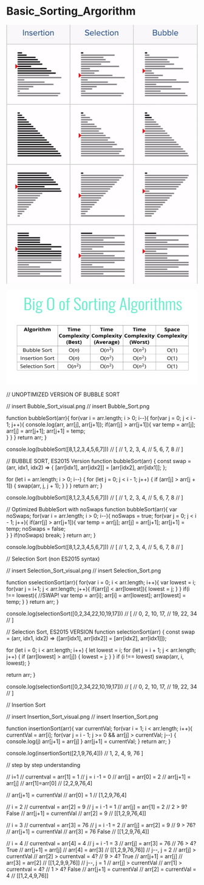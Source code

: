 # Basic_Sorting_Argorithm

![Bubble_Selection_Insertion_Sort](Bubble_Selection_Insertion_Sort.gif)

![experiment_algorithms](https://github.com/NoriKaneshige/Basic_Sorting_Argorithm/blob/master/BigO_sorting.png)



// UNOPTIMIZED VERSION OF BUBBLE SORT

// insert Bubble_Sort_visual.png
// insert Bubble_Sort.png

function bubbleSort(arr){
  for(var i = arr.length; i > 0; i--){
    for(var j = 0; j < i - 1; j++){
      console.log(arr, arr[j], arr[j+1]);
      if(arr[j] > arr[j+1]){
        var temp = arr[j];
        arr[j] = arr[j+1];
        arr[j+1] = temp;         
      }
    }
  }
  return arr;
}

console.log(bubbleSort([8,1,2,3,4,5,6,7]))
// [
//   1, 2, 3, 4,
//   5, 6, 7, 8
// ]

// BUBBLE SORT, ES2015 Version
function bubbleSort(arr) {
  const swap = (arr, idx1, idx2) => {
    [arr[idx1], arr[idx2]] = [arr[idx2], arr[idx1]];
  };

  for (let i = arr.length; i > 0; i--) {
    for (let j = 0; j < i - 1; j++) {
      if (arr[j] > arr[j + 1]) {
        swap(arr, j, j + 1);
      }
    }
  }
  return arr;
}

console.log(bubbleSort([8,1,2,3,4,5,6,7]))
// [
//   1, 2, 3, 4,
//   5, 6, 7, 8
// ]

// Optimized BubbleSort with noSwaps
function bubbleSort(arr){
  var noSwaps;
  for(var i = arr.length; i > 0; i--){
    noSwaps = true;
    for(var j = 0; j < i - 1; j++){
      if(arr[j] > arr[j+1]){
        var temp = arr[j];
        arr[j] = arr[j+1];
        arr[j+1] = temp;
        noSwaps = false;         
      }
    }
    if(noSwaps) break;
  }
  return arr;
}

console.log(bubbleSort([8,1,2,3,4,5,6,7]))
// [
//   1, 2, 3, 4,
//   5, 6, 7, 8
// ]



// Selection Sort (non ES2015 syntax)

// insert Selection_Sort_visual.png
// insert Selection_Sort.png


function sselectionSort(arr){
    for(var i = 0; i < arr.length; i++){
        var lowest = i;
        for(var j = i+1; j < arr.length; j++){
            if(arr[j] < arr[lowest]){
                lowest = j;
            }
        }
        if(i !== lowest){
            //SWAP!
            var temp = arr[i];
            arr[i] = arr[lowest];
            arr[lowest] = temp;
        }
    }
    return arr;
}

console.log(selectionSort([0,2,34,22,10,19,17]))
// [
//    0,  2, 10, 17,
//   19, 22, 34
// ]

// Selection Sort, ES2015 VERSION
function selectionSort(arr) {
  const swap = (arr, idx1, idx2) =>
    ([arr[idx1], arr[idx2]] = [arr[idx2], arr[idx1]]);

  for (let i = 0; i < arr.length; i++) {
    let lowest = i;
    for (let j = i + 1; j < arr.length; j++) {
      if (arr[lowest] > arr[j]) {
        lowest = j;
      }
    }
    if (i !== lowest) swap(arr, i, lowest);
  }

  return arr;
}

console.log(selectionSort([0,2,34,22,10,19,17]))
// [
//    0,  2, 10, 17,
//   19, 22, 34
// ]


// Insertion Sort 

// insert Insertion_Sort_visual.png
// insert Insertion_Sort.png


function insertionSort(arr){
  var currentVal;
    for(var i = 1; i < arr.length; i++){
        currentVal = arr[i];
        for(var j = i - 1; j >= 0 && arr[j] > currentVal; j--) {
            console.log(j)
            arr[j+1] = arr[j]
        }
        arr[j+1] = currentVal;
    }
    return arr;
}

console.log(insertionSort([2,1,9,76,4])) //  1, 2, 4, 9, 76 ]

// step by step understanding

// i=1
// currentval = arr[1] = 1
// j = i -1 = 0
// arr[j] = arr[0] = 2
// arr[j+1] = arr[j]
// arr[1]=arr[0]
// [2,2,9,76,4]

// arr[j+1] = currentVal
// arr[0] = 1
// [1,2,9,76,4]

// i = 2
// currentval = arr[2] = 9
// j = i -1 = 1
// arr[j] = arr[1] = 2
// 2 > 9? False
// arr[j+1] = currentVal
// arr[2] = 9
// [[1,2,9,76,4]]

// i = 3
// currentval = arr[3] = 76
// j = i -1 = 2
// arr[j] = arr[2] = 9
// 9 > 76? 
// arr[j+1] = currentVal
// arr[3] = 76 False
// [[1,2,9,76,4]]

// i = 4
// currentval = arr[4] = 4
// j = i -1 = 3
// arr[j] = arr[3] = 76
// 76 > 4? True
// arr[j+1] = arr[j]
// arr[4] = arr[3]
// [[1,2,9,76,76]]
// j--, j = 2
// arr[j] > currentVal
// arr[2] > currentval = 4?
// 9 > 4? True
// arr[j+1] = arr[j]
// arr[3] = arr[2]
// [[1,2,9,9,76]]
// j--, j = 1
// arr[j] > currentVal
// arr[1] > currentval = 4?
// 1 > 4? False
// arr[j+1] = currentVal
// arr[2] = currentVal = 4
// [[1,2,4,9,76]]







